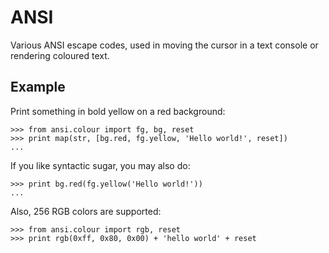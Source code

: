 ANSI
====

Various ANSI escape codes, used in moving the cursor in a text console or
rendering coloured text.


Example
-------

Print something in bold yellow on a red background:

    >>> from ansi.colour import fg, bg, reset
    >>> print map(str, [bg.red, fg.yellow, 'Hello world!', reset])
    ...

If you like syntactic sugar, you may also do:

    >>> print bg.red(fg.yellow('Hello world!'))
    ...

Also, 256 RGB colors are supported:

    >>> from ansi.colour import rgb, reset
    >>> print rgb(0xff, 0x80, 0x00) + 'hello world' + reset

